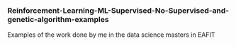 ### Reinforcement-Learning-ML-Supervised-No-Supervised-and-genetic-algorithm-examples

Examples of the work done by me in the data science masters in EAFIT
